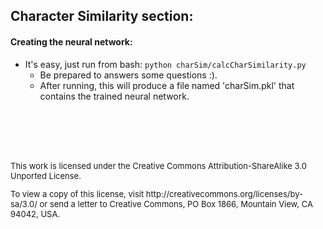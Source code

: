 Character Similarity section:
----

#### Creating the neural network:
* It's easy, just run from bash: `python charSim/calcCharSimilarity.py`
  * Be prepared to answers some questions :).
  * After running, this will produce a file named 'charSim.pkl' that contains the trained neural network.


<dl>
<br></br>
<br></br>
<p style="font-size:13px">This work is licensed under the Creative Commons Attribution-ShareAlike 3.0 Unported License.</p>
<p style="font-size:13px">To view a copy of this license, visit http://creativecommons.org/licenses/by-sa/3.0/ or send a letter to Creative Commons, PO Box 1866, Mountain View, CA 94042, USA.</p>
</dl>